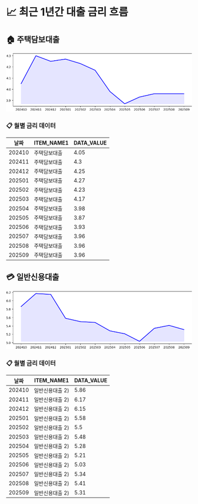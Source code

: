 # 📈 최근 1년간 대출 금리 흐름

## 🏠 주택담보대출

![주택담보대출](output/주택담보대출.png)

### 📋 월별 금리 데이터

|날짜|ITEM_NAME1|DATA_VALUE|
|---|---|---|
|202410|주택담보대출|4.05|
|202411|주택담보대출|4.3|
|202412|주택담보대출|4.25|
|202501|주택담보대출|4.27|
|202502|주택담보대출|4.23|
|202503|주택담보대출|4.17|
|202504|주택담보대출|3.98|
|202505|주택담보대출|3.87|
|202506|주택담보대출|3.93|
|202507|주택담보대출|3.96|
|202508|주택담보대출|3.96|
|202509|주택담보대출|3.96|


## 💳 일반신용대출

![일반신용대출](output/일반신용대출.png)

### 📋 월별 금리 데이터

|날짜|ITEM_NAME1|DATA_VALUE|
|---|---|---|
|202410|일반신용대출 2)|5.86|
|202411|일반신용대출 2)|6.17|
|202412|일반신용대출 2)|6.15|
|202501|일반신용대출 2)|5.58|
|202502|일반신용대출 2)|5.5|
|202503|일반신용대출 2)|5.48|
|202504|일반신용대출 2)|5.28|
|202505|일반신용대출 2)|5.21|
|202506|일반신용대출 2)|5.03|
|202507|일반신용대출 2)|5.34|
|202508|일반신용대출 2)|5.41|
|202509|일반신용대출 2)|5.31|

